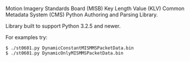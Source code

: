 Motion Imagery Standards Board (MISB) Key Length Value (KLV) Common Metadata
System (CMS) Python Authoring and Parsing Library.

Library built to support Python 3.2.5 and newer.

For examples try:
```
$ ./st0601.py DynamicConstantMISMMSPacketData.bin
$ ./st0601.py DynamicOnlyMISMMSPacketData.bin
```
